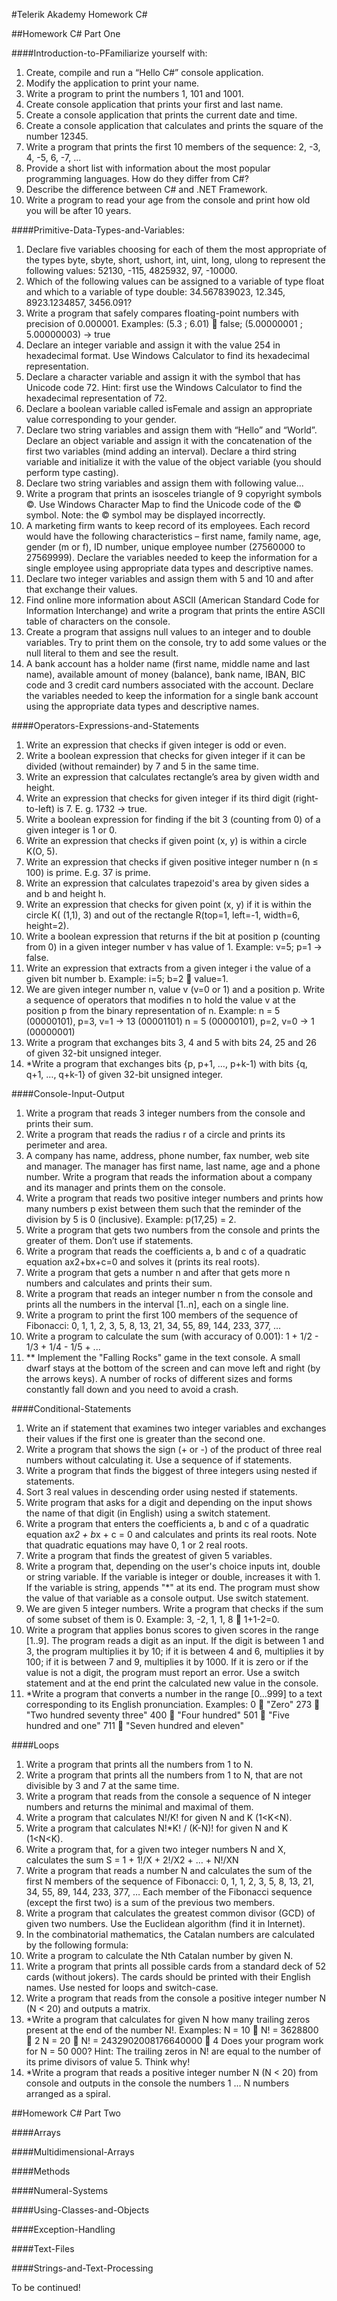 #Telerik Akademy Homework C#

##Homework C# Part One

####Introduction-to-PFamiliarize yourself with:
1. Create, compile and run a “Hello C#” console application.
2. Modify the application to print your name.
3. Write a program to print the numbers 1, 101 and 1001.
4. Create console application that prints your first and last name.
5. Create a console application that prints the current date and time.
6. Create a console application that calculates and prints the square of the number 12345.
7. Write a program that prints the first 10 members of the sequence: 2, -3, 4, -5, 6, -7, ...
8. Provide a short list with information about the most popular programming languages. How do they differ from C#?
9. Describe the difference between C# and .NET Framework.
10. Write a program to read your age from the console and print how old you will be after 10 years.
 
####Primitive-Data-Types-and-Variables:
1. Declare five variables choosing for each of them the most appropriate of the types byte, sbyte, short, ushort, int, uint, long, ulong to represent the following values: 52130, -115, 4825932, 97, -10000.
2. Which of the following values can be assigned to a variable of type float and which to a variable of type double: 34.567839023, 12.345, 8923.1234857, 3456.091?
3. Write a program that safely compares floating-point numbers with precision of 0.000001. Examples:
(5.3 ; 6.01)  false;  (5.00000001 ; 5.00000003) -> true
4. Declare an integer variable and assign it with the value 254 in hexadecimal format. Use Windows Calculator to find its hexadecimal representation.
5. Declare a character variable and assign it with the symbol that has Unicode code 72. Hint: first use the Windows Calculator to find the hexadecimal representation of 72.
6. Declare a boolean variable called isFemale and assign an appropriate value corresponding to your gender.
7. Declare two string variables and assign them with “Hello” and “World”. Declare an object variable and assign it with the concatenation of the first two variables (mind adding an interval). Declare a third string variable and initialize it with the value of the object variable (you should perform type casting).
8. Declare two string variables and assign them with following value...
9. Write a program that prints an isosceles triangle of 9 copyright symbols ©. Use Windows Character Map to find the Unicode code of the © symbol. Note: the © symbol may be displayed incorrectly.
10. A marketing firm wants to keep record of its employees. Each record would have the following characteristics – first name, family name, age, gender (m or f), ID number, unique employee number (27560000 to 27569999). Declare the variables needed to keep the information for a single employee using appropriate data types and descriptive names.
11. Declare  two integer variables and assign them with 5 and 10 and after that exchange their values.
12. Find online more information about ASCII (American Standard Code for Information Interchange) and write a program that prints the entire ASCII table of characters on the console.
13. Create a program that assigns null values to an integer and to double variables. Try to print them on the console, try to add some values or the null literal to them and see the result.
14. A bank account has a holder name (first name, middle name and last name), available amount of money (balance), bank name, IBAN, BIC code and 3 credit card numbers associated with the account. Declare the variables needed to keep the information for a single bank account using the appropriate data types and descriptive names.

####Operators-Expressions-and-Statements
1. Write an expression that checks if given integer is odd or even.
2. Write a boolean expression that checks for given integer if it can be divided (without remainder) by 7 and 5 in the same time.
3. Write an expression that calculates rectangle’s area by given width and height.
4. Write an expression that checks for given integer if its third digit (right-to-left) is 7. E. g. 1732 -> true.
5. Write a boolean expression for finding if the bit 3 (counting from 0) of a given integer is 1 or 0.
6. Write an expression that checks if given point (x,  y) is within a circle K(O, 5).
7. Write an expression that checks if given positive integer number n (n ≤ 100) is prime. E.g. 37 is prime.
8. Write an expression that calculates trapezoid's area by given sides a and b and height h.
9. Write an expression that checks for given point (x, y) if it is within the circle K( (1,1), 3) and out of the rectangle R(top=1, left=-1, width=6, height=2).
10. Write a boolean expression that returns if the bit at position p (counting from 0) in a given integer number v has value of 1. Example: v=5; p=1 -> false.
11. Write an expression that extracts from a given integer i the value of a given bit number b. Example: i=5; b=2  value=1.
12. We are given integer number n, value v (v=0 or 1) and a position p. Write a sequence of operators that modifies n to hold the value v at the position p from the binary representation of n.
	Example: n = 5 (00000101), p=3, v=1 -> 13 (00001101)
	n = 5 (00000101), p=2, v=0 -> 1 (00000001)
13. Write a program that exchanges bits 3, 4 and 5 with bits 24, 25 and 26 of given 32-bit unsigned integer.
14. *Write a program that exchanges bits {p, p+1, …, p+k-1) with bits {q, q+1, …, q+k-1} of given 32-bit unsigned integer.

####Console-Input-Output
1. Write a program that reads 3 integer numbers from the console and prints their sum.
2. Write a program that reads the radius r of a circle and prints its perimeter and area.
3. A company has name, address, phone number, fax number, web site and manager. The manager has first name, last name, age and a phone number. Write a program that reads the information about a company and its manager and prints them on the console.
4. Write a program that reads two positive integer numbers and prints how many numbers p exist between them such that the reminder of the division by 5 is 0 (inclusive). Example: p(17,25) = 2.
5. Write a program that gets two numbers from the console and prints the greater of them. Don’t use if statements.
6. Write a program that reads the coefficients a, b and c of a quadratic equation ax2+bx+c=0 and solves it (prints its real roots).
7. Write a program that gets a number n and after that gets more n numbers and calculates and prints their sum. 
8. Write a program that reads an integer number n from the console and prints all the numbers in the interval [1..n], each on a single line.
9. Write a program to print the first 100 members of the sequence of Fibonacci: 0, 1, 1, 2, 3, 5, 8, 13, 21, 34, 55, 89, 144, 233, 377, …
10. Write a program to calculate the sum (with accuracy of 0.001): 1 + 1/2 - 1/3 + 1/4 - 1/5 + ...
11. ** Implement the "Falling Rocks" game in the text console. A small dwarf stays at the bottom of the screen and can move left and right (by the arrows keys). A number of rocks of different sizes and forms constantly fall down and you need to avoid a crash.

####Conditional-Statements
1. Write an if statement that examines two integer variables and exchanges their values if the first one is greater than the second one.
2. Write a program that shows the sign (+ or -) of the product of three real numbers without calculating it. Use a sequence of if statements.
3. Write a program that finds the biggest of three integers using nested if statements.
4. Sort 3 real values in descending order using nested if statements.
5. Write program that asks for a digit and depending on the input shows the name of that digit (in English) using a switch statement.
6. Write a program that enters the coefficients a, b and c of a quadratic equation
		a*x2 + b*x + c = 0
		and calculates and prints its real roots. Note that quadratic equations may have 0, 1 or 2 real roots.
7. Write a program that finds the greatest of given 5 variables.
8. Write a program that, depending on the user's choice inputs int, double or string variable. If the variable is integer or double, increases it with 1. If the variable is string, appends "*" at its end. The program must show the value of that variable as a console output. Use switch statement.
9. We are given 5 integer numbers. Write a program that checks if the sum of some subset of them is 0. Example: 3, -2, 1, 1, 8  1+1-2=0.
10. Write a program that applies bonus scores to given scores in the range [1..9]. The program reads a digit as an input. If the digit is between 1 and 3, the program multiplies it by 10; if it is between 4 and 6, multiplies it by 100; if it is between 7 and 9, multiplies it by 1000. If it is zero or if the value is not a digit, the program must report an error.
		Use a switch statement and at the end print the calculated new value in the console.
11. *Write a program that converts a number in the range [0...999] to a text corresponding to its English pronunciation. Examples:
	0  "Zero"
	273  "Two hundred seventy three"
	400  "Four hundred"
	501  "Five hundred and one"
	711  "Seven hundred and eleven"

####Loops
1. Write a program that prints all the numbers from 1 to N.
2. Write a program that prints all the numbers from 1 to N, that are not divisible by 3 and 7 at the same time.
3. Write a program that reads from the console a sequence of N integer numbers and returns the minimal and maximal of them.
4. Write a program that calculates N!/K! for given N and K (1<K<N).
5. Write a program that calculates N!*K! / (K-N)! for given N and K (1<N<K).
6. Write a program that, for a given two integer numbers N and X, calculates the sum
S = 1 + 1!/X + 2!/X2 + … + N!/XN
7. Write a program that reads a number N and calculates the sum of the first N members of the sequence of Fibonacci: 0, 1, 1, 2, 3, 5, 8, 13, 21, 34, 55, 89, 144, 233, 377, …
Each member of the Fibonacci sequence (except the first two) is a sum of the previous two members.
8. Write a program that calculates the greatest common divisor (GCD) of given two numbers. Use the Euclidean algorithm (find it in Internet).
9. In the combinatorial mathematics, the Catalan numbers are calculated by the following formula:
10. Write a program to calculate the Nth Catalan number by given N.
11. Write a program that prints all possible cards from a standard deck of 52 cards (without jokers). The cards should be printed with their English names. Use nested for loops and switch-case.
12. Write a program that reads from the console a positive integer number N (N < 20) and outputs a matrix.
13. *Write a program that calculates for given N how many trailing zeros present at the end of the number N!. Examples:
	N = 10  N! = 3628800  2
	N = 20  N! = 2432902008176640000  4
	Does your program work for N = 50 000?
	Hint: The trailing zeros in N! are equal to the number of its prime divisors of value 5. Think why!
14. *Write a program that reads a positive integer number N (N < 20) from console and outputs in the console the numbers 1 ... N numbers arranged as a spiral.

##Homework C# Part Two

####Arrays

####Multidimensional-Arrays

####Methods

####Numeral-Systems

####Using-Classes-and-Objects

####Exception-Handling

####Text-Files

####Strings-and-Text-Processing

To be continued!


















